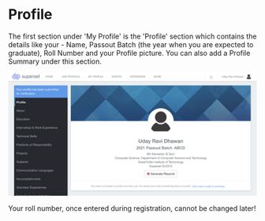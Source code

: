 # Profile

The first section under 'My Profile' is the 'Profile' section which contains the details like your - Name, Passout Batch \(the year when you are expected to graduate\), Roll Number and your Profile picture. You can also add a Profile Summary under this section.

![](../../.gitbook/assets/image%20%28164%29.png)

Your roll number, once entered during registration, cannot be changed later!




